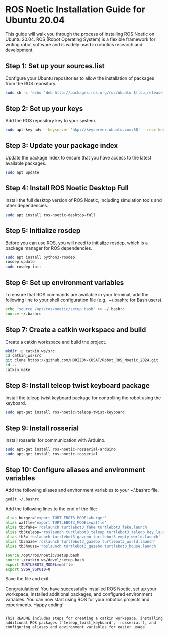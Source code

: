 
# ROS Noetic Installation Guide for Ubuntu 20.04

This guide will walk you through the process of installing ROS Noetic on Ubuntu 20.04. ROS (Robot Operating System) is a flexible framework for writing robot software and is widely used in robotics research and development.

## Step 1: Set up your sources.list

Configure your Ubuntu repositories to allow the installation of packages from the ROS repository.

```bash
sudo sh -c 'echo "deb http://packages.ros.org/ros/ubuntu $(lsb_release -sc) main" > /etc/apt/sources.list.d/ros-latest.list'
```

## Step 2: Set up your keys

Add the ROS repository key to your system.

```bash
sudo apt-key adv --keyserver 'hkp://keyserver.ubuntu.com:80' --recv-key C1CF6E31E6BADE8868B172B4F42ED6FBAB17C654
```

## Step 3: Update your package index

Update the package index to ensure that you have access to the latest available packages.

```bash
sudo apt update
```

## Step 4: Install ROS Noetic Desktop Full

Install the full desktop version of ROS Noetic, including simulation tools and other dependencies.

```bash
sudo apt install ros-noetic-desktop-full
```

## Step 5: Initialize rosdep

Before you can use ROS, you will need to initialize rosdep, which is a package manager for ROS dependencies.

```bash
sudo apt install python3-rosdep
rosdep update
sudo rosdep init
```

## Step 6: Set up environment variables

To ensure that ROS commands are available in your terminal, add the following line to your shell configuration file (e.g., ~/.bashrc for Bash users).

```bash
echo "source /opt/ros/noetic/setup.bash" >> ~/.bashrc
source ~/.bashrc
```

## Step 7: Create a catkin workspace and build

Create a catkin workspace and build the project.

```bash
mkdir -p catkin_ws/src
cd catkin_ws/src
git clone https://github.com/HORIZON-CUSAT/Robot_ROS_Noetic_2024.git
cd ..
catkin_make
```

## Step 8: Install teleop twist keyboard package

Install the teleop twist keyboard package for controlling the robot using the keyboard.

```bash
sudo apt-get install ros-noetic-teleop-twist-keyboard
```

## Step 9: Install rosserial

Install rosserial for communication with Arduino.

```bash
sudo apt-get install ros-noetic-rosserial-arduino
sudo apt-get install ros-noetic-rosserial
```

## Step 10: Configure aliases and environment variables

Add the following aliases and environment variables to your ~/.bashrc file.

```bash
gedit ~/.bashrc
```

Add the following lines to the end of the file:

```bash
alias burger='export TURTLEBOT3_MODEL=burger'
alias waffle='export TURTLEBOT3_MODEL=waffle'
alias tb3fake='roslaunch turtlebot3_fake turtlebot3_fake.launch'
alias tb3teleop='roslaunch turtlebot3_teleop turtlebot3_teleop_key.launch'
alias tb3='roslaunch turtlebot3_gazebo turtlebot3_empty_world.launch'
alias tb3maze='roslaunch turtlebot3_gazebo turtlebot3_world.launch'
alias tb3house='roslaunch turtlebot3_gazebo turtlebot3_house.launch'

source /opt/ros/noetic/setup.bash
source ~/catkin_ws/devel/setup.bash
export TURTLEBOT3_MODEL=waffle
export SVGA_VGPU10=0
```

Save the file and exit.

Congratulations! You have successfully installed ROS Noetic, set up your workspace, installed additional packages, and configured environment variables. You can now start using ROS for your robotics projects and experiments. Happy coding!
```

This README includes steps for creating a catkin workspace, installing additional ROS packages (`teleop_twist_keyboard`, `rosserial`), and configuring aliases and environment variables for easier usage.
